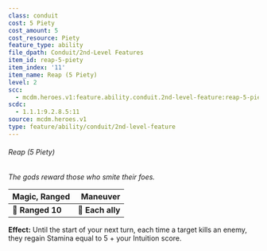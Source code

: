 ```yaml
---
class: conduit
cost: 5 Piety
cost_amount: 5
cost_resource: Piety
feature_type: ability
file_dpath: Conduit/2nd-Level Features
item_id: reap-5-piety
item_index: '11'
item_name: Reap (5 Piety)
level: 2
scc:
  - mcdm.heroes.v1:feature.ability.conduit.2nd-level-feature:reap-5-piety
scdc:
  - 1.1.1:9.2.8.5:11
source: mcdm.heroes.v1
type: feature/ability/conduit/2nd-level-feature
---
```


###### Reap (5 Piety)

*The gods reward those who smite their foes.*

| **Magic, Ranged** |     **Maneuver** |
| ----------------- | ---------------: |
| **📏 Ranged 10**  | **🎯 Each ally** |

**Effect:** Until the start of your next turn, each time a target kills an enemy, they regain Stamina equal to 5 + your Intuition score.

